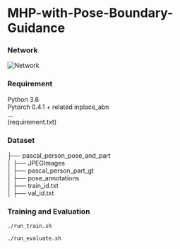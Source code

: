 # MHP-with-Pose-Boundary-Guidance
### Network
![Network](https://github.com/scmales/MHP-with-Pose-and-Boundary-Guidance/blob/master/images/network.png)
### Requirement
Python 3.6<br>
Pytorch 0.4.1 + related inplace_abn<br>
...<br>
(requirement.txt)
### Dataset
├── pascal_person_pose_and_part <br>
│ ├── JPEGImages <br>
│ ├── pascal_person_part_gt<br>
│ ├── pose_annotations<br>
│ ├── train_id.txt<br>
│ ├── val_id.txt<br>
### Training and Evaluation
```
./run_train.sh
```
```
./run_evaluate.sh
```
 

